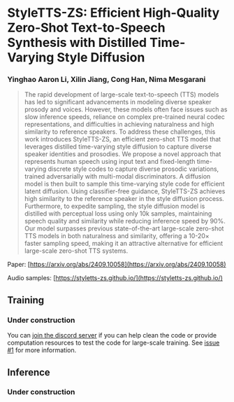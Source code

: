 # StyleTTS-ZS: Efficient High-Quality Zero-Shot Text-to-Speech Synthesis with Distilled Time-Varying Style Diffusion

### Yinghao Aaron Li, Xilin Jiang, Cong Han, Nima Mesgarani

> The rapid development of large-scale text-to-speech (TTS) models has led to significant advancements in modeling diverse speaker prosody and voices. However, these models often face issues such as slow inference speeds, reliance on complex pre-trained neural codec representations, and difficulties in achieving naturalness and high similarity to reference speakers. To address these challenges, this work introduces StyleTTS-ZS, an efficient zero-shot TTS model that leverages distilled time-varying style diffusion to capture diverse speaker identities and prosodies. We propose a novel approach that represents human speech using input text and fixed-length time-varying discrete style codes to capture diverse prosodic variations, trained adversarially with multi-modal discriminators. A diffusion model is then built to sample this time-varying style code for efficient latent diffusion. Using classifier-free guidance, StyleTTS-ZS achieves high similarity to the reference speaker in the style diffusion process. Furthermore, to expedite sampling, the style diffusion model is distilled with perceptual loss using only 10k samples, maintaining speech quality and similarity while reducing inference speed by 90%. Our model surpasses previous state-of-the-art large-scale zero-shot TTS models in both naturalness and similarity, offering a 10-20× faster sampling speed, making it an attractive alternative for efficient large-scale zero-shot TTS systems.

Paper: [https://arxiv.org/abs/2409.10058](https://arxiv.org/abs/2409.10058)

Audio samples: [https://styletts-zs.github.io/](https://styletts-zs.github.io/)

## Training
### Under construction
You can [join the discord server](https://discord.gg/Y9Xdsa4E) if you can help clean the code or provide computation resources to test the code for large-scale training. See [issue #1](https://github.com/yl4579/StyleTTS-ZS/issues/1) for more information.

## Inference
### Under construction

